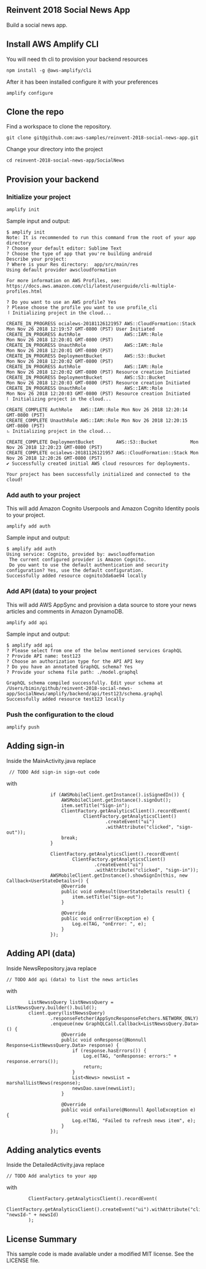 ## Reinvent 2018 Social News App

Build a social news app.

## Install AWS Amplify CLI

You will need th cli to provision your backend resources

```
npm install -g @aws-amplify/cli
```

After it has been installed configure it with your preferences

```
amplify configure
```

## Clone the repo

Find a workspace to clone the repository.

```
git clone git@github.com:aws-samples/reinvent-2018-social-news-app.git
```

Change your directory into the project

```
cd reinvent-2018-social-news-app/SocialNews
```

## Provision your backend

### Initialize your project

```
amplify init
```

Sample input and output:

```
$ amplify init
Note: It is recommended to run this command from the root of your app directory
? Choose your default editor: Sublime Text
? Choose the type of app that you're building android
Describe your project:
? Where is your Res directory:  app/src/main/res
Using default provider awscloudformation

For more information on AWS Profiles, see:
https://docs.aws.amazon.com/cli/latest/userguide/cli-multiple-profiles.html

? Do you want to use an AWS profile? Yes
? Please choose the profile you want to use profile_cli
⠸ Initializing project in the cloud...

CREATE_IN_PROGRESS ocialews-20181126121957 AWS::CloudFormation::Stack Mon Nov 26 2018 12:19:57 GMT-0800 (PST) User Initiated             
CREATE_IN_PROGRESS AuthRole                AWS::IAM::Role             Mon Nov 26 2018 12:20:01 GMT-0800 (PST)                            
CREATE_IN_PROGRESS UnauthRole              AWS::IAM::Role             Mon Nov 26 2018 12:20:01 GMT-0800 (PST)                            
CREATE_IN_PROGRESS DeploymentBucket        AWS::S3::Bucket            Mon Nov 26 2018 12:20:02 GMT-0800 (PST)                            
CREATE_IN_PROGRESS AuthRole                AWS::IAM::Role             Mon Nov 26 2018 12:20:02 GMT-0800 (PST) Resource creation Initiated
CREATE_IN_PROGRESS DeploymentBucket        AWS::S3::Bucket            Mon Nov 26 2018 12:20:03 GMT-0800 (PST) Resource creation Initiated
CREATE_IN_PROGRESS UnauthRole              AWS::IAM::Role             Mon Nov 26 2018 12:20:03 GMT-0800 (PST) Resource creation Initiated
⠇ Initializing project in the cloud...

CREATE_COMPLETE AuthRole   AWS::IAM::Role Mon Nov 26 2018 12:20:14 GMT-0800 (PST) 
CREATE_COMPLETE UnauthRole AWS::IAM::Role Mon Nov 26 2018 12:20:15 GMT-0800 (PST) 
⠦ Initializing project in the cloud...

CREATE_COMPLETE DeploymentBucket        AWS::S3::Bucket            Mon Nov 26 2018 12:20:23 GMT-0800 (PST) 
CREATE_COMPLETE ocialews-20181126121957 AWS::CloudFormation::Stack Mon Nov 26 2018 12:20:26 GMT-0800 (PST) 
✔ Successfully created initial AWS cloud resources for deployments.

Your project has been successfully initialized and connected to the cloud!
```

### Add auth to your project

This will add Amazon Cognito Userpools and Amazon Cognito Identity pools to your project.

```
amplify add auth
```

Sample input and output:

```
$ amplify add auth
Using service: Cognito, provided by: awscloudformation
 The current configured provider is Amazon Cognito. 
 Do you want to use the default authentication and security configuration? Yes, use the default configuration.
Successfully added resource cognito3da6ae94 locally
```

### Add API (data) to your project

This will add AWS AppSync and provision a data source to store your news articles and comments in Amazon DynamoDB.

```
amplify add api
```

Sample input and output:

```
$ amplify add api
? Please select from one of the below mentioned services GraphQL
? Provide API name: test123
? Choose an authorization type for the API API key
? Do you have an annotated GraphQL schema? Yes
? Provide your schema file path: ./model.graphql

GraphQL schema compiled successfully. Edit your schema at /Users/bimin/github/reinvent-2018-social-news-app/SocialNews/amplify/backend/api/test123/schema.graphql
Successfully added resource test123 locally
```

### Push the configuration to the cloud

```
amplify push
```

## Adding sign-in

Inside the MainActivity.java replace

```
 // TODO Add sign-in sign-out code
```

with

```
                if (AWSMobileClient.getInstance().isSignedIn()) {
                    AWSMobileClient.getInstance().signOut();
                    item.setTitle("Sign-in");
                    ClientFactory.getAnalyticsClient().recordEvent(
                            ClientFactory.getAnalyticsClient()
                                    .createEvent("ui")
                                    .withAttribute("clicked", "sign-out"));
                    break;
                }

                ClientFactory.getAnalyticsClient().recordEvent(
                        ClientFactory.getAnalyticsClient()
                                .createEvent("ui")
                                .withAttribute("clicked", "sign-in"));
                AWSMobileClient.getInstance().showSignIn(this, new Callback<UserStateDetails>() {
                    @Override
                    public void onResult(UserStateDetails result) {
                        item.setTitle("Sign-out");
                    }

                    @Override
                    public void onError(Exception e) {
                        Log.e(TAG, "onError: ", e);
                    }
                });
```
## Adding API (data)

Inside NewsRepository.java replace

```
// TODO Add api (data) to list the news articles
```

with

```
        ListNewssQuery listNewssQuery = ListNewssQuery.builder().build();
        client.query(listNewssQuery)
                .responseFetcher(AppSyncResponseFetchers.NETWORK_ONLY)
                .enqueue(new GraphQLCall.Callback<ListNewssQuery.Data>() {
                    @Override
                    public void onResponse(@Nonnull Response<ListNewssQuery.Data> response) {
                        if (response.hasErrors()) {
                            Log.e(TAG, "onResponse: errors:" + response.errors());
                            return;
                        }
                        List<News> newsList = marshallListNews(response);
                        newsDao.save(newsList);
                    }

                    @Override
                    public void onFailure(@Nonnull ApolloException e) {
                        Log.e(TAG, "Failed to refresh news item", e);
                    }
                });
```

## Adding analytics events

Inside the DetailedActivity.java replace

```
// TODO Add analytics to your app
```

with

```
        ClientFactory.getAnalyticsClient().recordEvent(
                ClientFactory.getAnalyticsClient().createEvent("ui").withAttribute("clicked", "newsId-" + newsId)
        );
```

## License Summary

This sample code is made available under a modified MIT license. See the LICENSE file.
